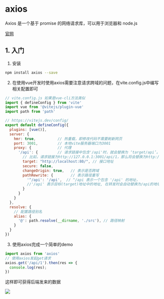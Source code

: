 # axios

Axios 是一个基于 promise 的网络请求库，可以用于浏览器和 node.js

[官网](http://axios-http.cn/)

## 1. 入门

1. 安装

```bash
npm install axios --save
```

2. 在使用vue开发时使用axios需要注意请求跨域的问题，在vite.config.js中编写相关配置即可

```js
// vite.config.js 如果是vue-cli方法类似
import { defineConfig } from 'vite'
import vue from '@vitejs/plugin-vue'
import path from 'path'

// https://vitejs.dev/config/
export default defineConfig({
  plugins: [vue()],
  server: {
    hmr: true,			// 热重载，即修改代码不需要刷新网页
    port: 3001,			// 本地vite服务器端口为3001
    proxy: {			// 代理
      '/api': {     	// 请求链接中包含'/api'时，就会替换为 ‘target/api’。
        // 比如，请求链接为http://127.0.0.1:3001/api/1，那么将会替换为http://localhost/api/1
        target: "http://localhost:80/", // 接口地址
        secure: false,
        changeOrigin: true,   // 表示是否跨域
        pathRewrite: {        // 表示路径重写  
          '^/api': '/api',	// ^/api 表示一个包含 '/api' 的地址，
          //'/api' 表示目标(target)地址中的地址, 在转发时会自动替换为/api的地址
        }
      }
    }
  },
  resolve: {
    // 配置路径别名
    alias: {
      '@': path.resolve(__dirname, './src'), // 路径映射
    }
  }
})
```

3. 使用axios完成一个简单的demo

```js
import axios from 'axios'
// 使用axios发起get请求
axios.get('/api/1').then(res => {
  console.log(res);
})
```

这样即可获得后端发来的数据

![](https://picgo-img-repo.oss-cn-beijing.aliyuncs.com/img/c3faf6a91d907ca3e4be648b3fbf9f24.png)

